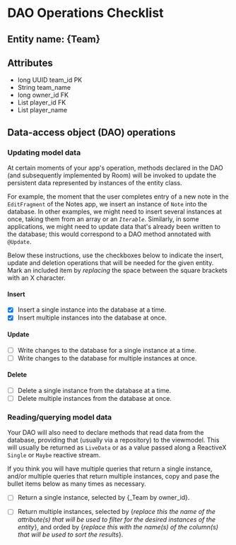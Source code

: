 ﻿# DAO Operations Checklist

<!-- Complete this checklist for each entity -->

## Entity name: {Team}

## Attributes

* long UUID team_id PK
* String team_name
* long owner_id FK
* List<Long> player_id FK
* List<String> player_name

## Data-access object (DAO) operations

### Updating model data

At certain moments of your app's operation, methods declared in the DAO (and subsequently implemented by Room) will be invoked to update the persistent data represented by instances of the entity class. 

For example, the moment that the user completes entry of a new note in the `EditFragment` of the Notes app, we insert an instance of `Note` into the database. In other examples, we might need to insert several instances at once, taking them from an array or an *`Iterable`*. Similarly, in some applications, we might need to update data that's already been written to the database; this would correspond to a DAO method annotated with `@Update`.

Below these instructions, use the checkboxes below to indicate the insert, update and deletion operations that will be needed for the given entity. Mark an included item by _replacing_ the space between the square brackets with an X character.

#### Insert

* [X] Insert a single instance into the database at a time.
* [X] Insert multiple instances into the database at once.

#### Update

* [ ] Write changes to the database for a single instance at a time.
* [ ] Write changes to the database for multiple instances at once.
    
#### Delete 

* [ ] Delete a single instance from the database at a time.
* [ ] Delete multiple instances from the database at once.
    
### Reading/querying model data

Your DAO will also need to declare methods that read data from the database, providing that (usually via a repository) to the viewmodel. This will usually be returned as `LiveData` or as a value passed along a ReactiveX `Single` or `Maybe` reactive stream.

If you think you will have multiple queries that return a single instance, and/or multiple queries that return multiple instances, copy and pase the bullet items below as many times as necessary.

* [ ] Return a single instance, selected by {_Team by owner_id}.

* [ ] Return multiple instances, selected by {_replace this the name of the attribute(s) that will be used to filter for the desired instances of the entity_}, and orded by {_replace this with the name(s) of the column(s) that will be used to sort the results_}.
